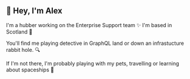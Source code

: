 ## 👋 Hey, I'm Alex

I'm a hubber working on the Enterprise Support team ✨ I'm based in Scotland 🏴󠁧󠁢󠁳󠁣󠁴󠁿

You'll find me playing detective in GraphQL land or down an infrastucture rabbit hole. 🔍

If I'm not there, I'm probably playing with my pets, travelling or learning about spaceships 🚀
